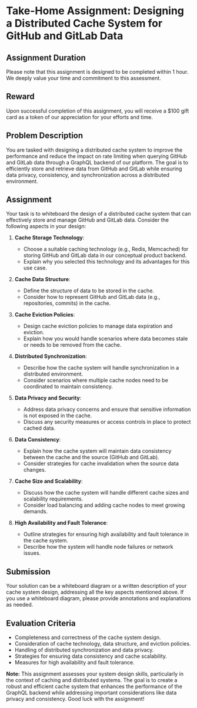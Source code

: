 # Take-Home Assignment: Designing a Distributed Cache System for GitHub and GitLab Data

## Assignment Duration

Please note that this assignment is designed to be completed within 1 hour. We deeply value your time and commitment to this assessment.

## Reward

Upon successful completion of this assignment, you will receive a $100 gift card as a token of our appreciation for your efforts and time.

## Problem Description

You are tasked with designing a distributed cache system to improve the performance and reduce the impact on rate limiting when querying GitHub and GitLab data through a GraphQL backend of our platform. The goal is to efficiently store and retrieve data from GitHub and GitLab while ensuring data privacy, consistency, and synchronization across a distributed environment.

## Assignment

Your task is to whiteboard the design of a distributed cache system that can effectively store and manage GitHub and GitLab data. Consider the following aspects in your design:

1. **Cache Storage Technology**:
   - Choose a suitable caching technology (e.g., Redis, Memcached) for storing GitHub and GitLab data in our conceptual product backend.
   - Explain why you selected this technology and its advantages for this use case.

2. **Cache Data Structure**:
   - Define the structure of data to be stored in the cache.
   - Consider how to represent GitHub and GitLab data (e.g., repositories, commits) in the cache.

3. **Cache Eviction Policies**:
   - Design cache eviction policies to manage data expiration and eviction.
   - Explain how you would handle scenarios where data becomes stale or needs to be removed from the cache.

4. **Distributed Synchronization**:
   - Describe how the cache system will handle synchronization in a distributed environment.
   - Consider scenarios where multiple cache nodes need to be coordinated to maintain consistency.

5. **Data Privacy and Security**:
   - Address data privacy concerns and ensure that sensitive information is not exposed in the cache.
   - Discuss any security measures or access controls in place to protect cached data.

6. **Data Consistency**:
   - Explain how the cache system will maintain data consistency between the cache and the source (GitHub and GitLab).
   - Consider strategies for cache invalidation when the source data changes.

7. **Cache Size and Scalability**:
   - Discuss how the cache system will handle different cache sizes and scalability requirements.
   - Consider load balancing and adding cache nodes to meet growing demands.

8. **High Availability and Fault Tolerance**:
   - Outline strategies for ensuring high availability and fault tolerance in the cache system.
   - Describe how the system will handle node failures or network issues.

## Submission

Your solution can be a whiteboard diagram or a written description of your cache system design, addressing all the key aspects mentioned above. If you use a whiteboard diagram, please provide annotations and explanations as needed.

## Evaluation Criteria

- Completeness and correctness of the cache system design.
- Consideration of cache technology, data structure, and eviction policies.
- Handling of distributed synchronization and data privacy.
- Strategies for ensuring data consistency and cache scalability.
- Measures for high availability and fault tolerance.

**Note:** This assignment assesses your system design skills, particularly in the context of caching and distributed systems. The goal is to create a robust and efficient cache system that enhances the performance of the GraphQL backend while addressing important considerations like data privacy and consistency. Good luck with the assignment!